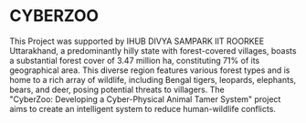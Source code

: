 # CYBERZOO
This Project was supported by IHUB DIVYA SAMPARK IIT ROORKEE   
Uttarakhand, a predominantly hilly state with forest-covered villages, boasts a substantial forest cover of 3.47 million ha, constituting 71% of its geographical area. This diverse region features various forest types and is home to a rich array of wildlife, including Bengal tigers, leopards, elephants, bears, and deer, posing potential threats to villagers. The "CyberZoo: Developing a Cyber-Physical Animal Tamer System" project aims to create an intelligent system to reduce human-wildlife conflicts.


